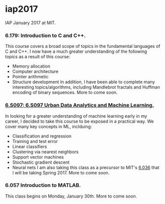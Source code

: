 # iap2017
IAP January 2017 at MIT.

### 6.179: Introduction to C and C++. 
This course covers a broad scope of topics in the fundamental languages of C and C++. I now have a much greater understanding of the following topics as a result of this course:
- Memory allocation
- Computer architecture
- Pointer arithmetic
- Structure development
In addition, I have been able to complete many interesting topics/algorithms, including Mandlebrot fractals and Huffman encoding of binary sequences. More to come soon.

### [6.S097: 6.S097 Urban Data Analytics and Machine Learning.](http://web.mit.edu/6.S097/www/)
In looking for a greater understanding of machine learning early in my career, I decided to take this course to be exposed in a practical way. We cover many key concepts in ML, inclduing:
- Classification and regression
- Training and test error
- Linear classifiers
- Clustering via nearest neighbors
- Support vector machines
- Stochastic gradient descent
- Neural nets
I am also taking this class as a precursor to MIT's [6.036](https://courses.csail.mit.edu/6.036/) that I will be taking Spring 2017. More to come soon.

### 6.057 Introduction to MATLAB.
This class begins on Monday, January 30th. More to come soon.
